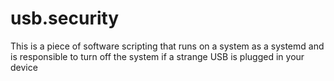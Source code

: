 # usb.security
This is a piece of software scripting that runs on a system as a systemd and is responsible to turn off the system if a strange USB is plugged in your device
